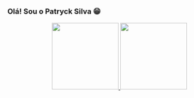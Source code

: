 ### Olá! Sou o Patryck Silva 😁
<div align="center">
  <a href="https://github.com/Patryck-Silva">
  <img height="150em" src="https://github-readme-stats.vercel.app/api?username=Patryck-Silva&show_icons=true&theme=synthwave&include_all_commits=true&count_private=true"/>
  <img height="150em" src="https://github-readme-stats.vercel.app/api/top-langs/?username=Patryck-Silva&layout=compact&langs_count=7&theme=synthwave"/>
    </div>
